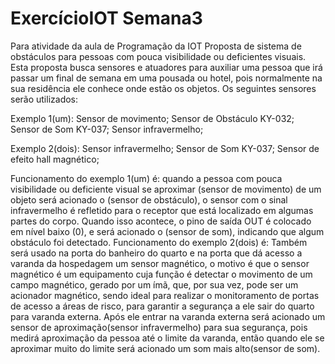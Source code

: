 # ExercícioIOT Semana3
Para atividade da aula de Programação da IOT
Proposta de sistema de obstáculos para pessoas com pouca visibilidade ou deficientes visuais.
Esta proposta busca sensores e atuadores para auxiliar uma pessoa que irá passar um final de semana em uma pousada ou hotel, pois normalmente na sua residência ele conhece onde estão os objetos.  Os seguintes sensores serão utilizados:

Exemplo 1(um):
Sensor de movimento;
Sensor de Obstáculo KY-032;
Sensor de Som KY-037;
Sensor infravermelho;

Exemplo 2(dois):
Sensor infravermelho;
Sensor de Som KY-037;
Sensor de efeito hall magnético;

Funcionamento do exemplo 1(um) é: quando a pessoa com pouca visibilidade ou deficiente visual se aproximar (sensor de movimento) de um objeto será acionado o (sensor de obstáculo), o sensor com o sinal infravermelho é refletido para o receptor que está localizado em algumas partes do corpo. 
Quando isso acontece, o pino de saída OUT é colocado em nível baixo (0), e será acionado o (sensor de som), indicando que algum obstáculo foi detectado.
Funcionamento do exemplo 2(dois) é:
Também será usado na porta do banheiro do quarto e na porta que dá acesso a varanda da hospedagem um sensor magnético, o motivo é que o sensor magnético é um equipamento cuja função é detectar o movimento de um campo magnético, gerado por um ímã, que, por sua vez, pode ser um acionador magnético, sendo ideal para realizar o monitoramento de portas de acesso a áreas de risco, para garantir a segurança a ele sair do quarto para varanda externa.
 Após ele entrar na varanda externa será acionado um sensor de aproximação(sensor infravermelho) para sua segurança, pois medirá aproximação da pessoa até o limite da varanda, então quando ele se aproximar muito do limite será acionado um som mais alto(sensor de som).
